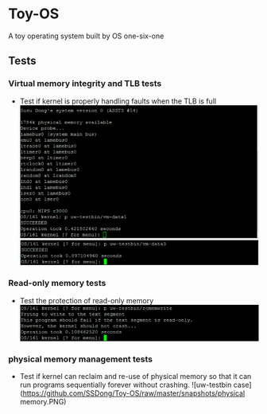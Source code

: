 Toy-OS
======

A toy operating system built by OS one-six-one

**Tests**
------------------------

### Virtual memory integrity and TLB tests
* Test if kernel is properly handling faults when the TLB is full
![uw-testbin case](https://github.com/SSDong/Toy-OS/raw/master/snapshots/vm-data1.PNG)
![uw-testbin case](https://github.com/SSDong/Toy-OS/raw/master/snapshots/vm-data3.PNG)

### Read-only memory tests
* Test the protection of read-only memory
![uw-testbin case](https://github.com/SSDong/Toy-OS/raw/master/snapshots/romemwrite.PNG)

### physical memory management tests
* Test if kernel can reclaim and re-use of physical memory so that it can run programs sequentially forever without crashing. 
![uw-testbin case](https://github.com/SSDong/Toy-OS/raw/master/snapshots/physical memory.PNG)




